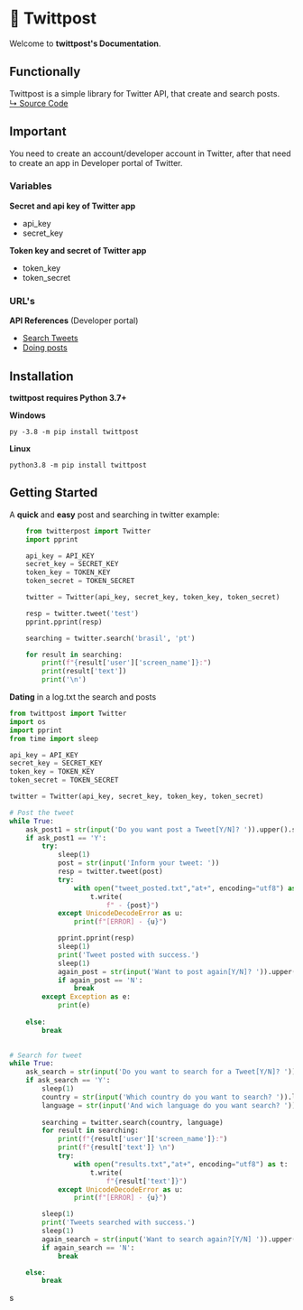 # 📄 Twittpost 
Welcome to **twittpost's Documentation**. 

## Functionally
Twittpost is a simple library for Twitter API, that create and search posts.<br>
<a href="https://github.com/vLeeH/twittpost/blob/main/twitterpost/TwitterConnection.py">↳ Source Code</a>

## Important
You need to create an account/developer account in Twitter, after that need to create an app in Developer portal of Twitter.

### Variables 
**Secret and api key of Twitter app**
- api_key 
- secret_key 

**Token key and secret of Twitter app**
- token_key 
- token_secret 

### URL's
**API References** (Developer portal)
- <a href="https://developer.twitter.com/en/docs/twitter-api/v1/tweets/search/api-reference/get-search-tweets">Search Tweets</a>
- <a href="https://developer.twitter.com/en/docs/twitter-api/v1/tweets/post-and-engage/api-reference/post-statuses-update">Doing posts</a>

## Installation
**twittpost requires Python 3.7+**

**Windows**
```
py -3.8 -m pip install twittpost
```

**Linux**
```
python3.8 -m pip install twittpost
```

## Getting Started
A **quick** and **easy** post and searching in twitter example:
```python
    from twitterpost import Twitter
    import pprint

    api_key = API_KEY
    secret_key = SECRET_KEY
    token_key = TOKEN_KEY
    token_secret = TOKEN_SECRET

    twitter = Twitter(api_key, secret_key, token_key, token_secret)

    resp = twitter.tweet('test')
    pprint.pprint(resp)

    searching = twitter.search('brasil', 'pt')

    for result in searching:
        print(f"{result['user']['screen_name']}:")
        print(result['text'])
        print('\n')
```

**Dating** in a log.txt the search and posts 
```python
from twittpost import Twitter
import os 
import pprint
from time import sleep

api_key = API_KEY
secret_key = SECRET_KEY
token_key = TOKEN_KEY
token_secret = TOKEN_SECRET

twitter = Twitter(api_key, secret_key, token_key, token_secret)

# Post the tweet
while True:
    ask_post1 = str(input('Do you want post a Tweet[Y/N]? ')).upper().strip()
    if ask_post1 == 'Y':
        try: 
            sleep(1)
            post = str(input('Inform your tweet: ')) 
            resp = twitter.tweet(post)
            try:
                with open("tweet_posted.txt","at+", encoding="utf8") as t: 
                    t.write(
                        f" - {post}")
            except UnicodeDecodeError as u:
                print(f"[ERROR] - {u}")

            pprint.pprint(resp)
            sleep(1)
            print('Tweet posted with success.')
            sleep(1)
            again_post = str(input('Want to post again[Y/N]? ')).upper().strip()
            if again_post == 'N':
                break
        except Exception as e: 
            print(e)
    
    else:
        break

    
# Search for tweet
while True:
    ask_search = str(input('Do you want to search for a Tweet[Y/N]? ')).upper().strip()
    if ask_search == 'Y': 
        sleep(1)
        country = str(input('Which country do you want to search? ')).lower().strip()
        language = str(input('And wich language do you want search? ')).lower().strip()
        
        searching = twitter.search(country, language)
        for result in searching:
            print(f"{result['user']['screen_name']}:")
            print(f"{result['text']} \n")
            try:
                with open("results.txt","at+", encoding="utf8") as t: 
                    t.write(
                        f"{result['text']}")
            except UnicodeDecodeError as u:
                print(f"[ERROR] - {u}")

        sleep(1)
        print('Tweets searched with success.')
        sleep(1)
        again_search = str(input('Want to search again?[Y/N] ')).upper().strip()
        if again_search == 'N':
            break

    else:
        break
```
s